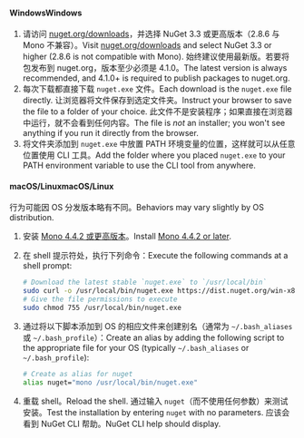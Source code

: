 #### <a name="windows"></a><span data-ttu-id="7b485-101">Windows</span><span class="sxs-lookup"><span data-stu-id="7b485-101">Windows</span></span>

1. <span data-ttu-id="7b485-102">请访问 [nuget.org/downloads](https://nuget.org/downloads)，并选择 NuGet 3.3 或更高版本（2.8.6 与 Mono 不兼容）。</span><span class="sxs-lookup"><span data-stu-id="7b485-102">Visit [nuget.org/downloads](https://nuget.org/downloads) and select NuGet 3.3 or higher (2.8.6 is not compatible with Mono).</span></span> <span data-ttu-id="7b485-103">始终建议使用最新版。若要将包发布到 nuget.org，版本至少必须是 4.1.0。</span><span class="sxs-lookup"><span data-stu-id="7b485-103">The latest version is always recommended, and 4.1.0+ is required to publish packages to nuget.org.</span></span>
1. <span data-ttu-id="7b485-104">每次下载都直接下载 `nuget.exe` 文件。</span><span class="sxs-lookup"><span data-stu-id="7b485-104">Each download is the `nuget.exe` file directly.</span></span> <span data-ttu-id="7b485-105">让浏览器将文件保存到选定文件夹。</span><span class="sxs-lookup"><span data-stu-id="7b485-105">Instruct your browser to save the file to a folder of your choice.</span></span> <span data-ttu-id="7b485-106">此文件不是安装程序；如果直接在浏览器中运行，就不会看到任何内容。</span><span class="sxs-lookup"><span data-stu-id="7b485-106">The file is *not* an installer; you won't see anything if you run it directly from the browser.</span></span>
1. <span data-ttu-id="7b485-107">将文件夹添加到 `nuget.exe` 中放置 PATH 环境变量的位置，这样就可以从任意位置使用 CLI 工具。</span><span class="sxs-lookup"><span data-stu-id="7b485-107">Add the folder where you placed `nuget.exe` to your PATH environment variable to use the CLI tool from anywhere.</span></span>

#### <a name="macoslinux"></a><span data-ttu-id="7b485-108">macOS/Linux</span><span class="sxs-lookup"><span data-stu-id="7b485-108">macOS/Linux</span></span>

<span data-ttu-id="7b485-109">行为可能因 OS 分发版本略有不同。</span><span class="sxs-lookup"><span data-stu-id="7b485-109">Behaviors may vary slightly by OS distribution.</span></span>

1. <span data-ttu-id="7b485-110">安装 [Mono 4.4.2 或更高版本](http://www.mono-project.com/docs/getting-started/install/)。</span><span class="sxs-lookup"><span data-stu-id="7b485-110">Install [Mono 4.4.2 or later](http://www.mono-project.com/docs/getting-started/install/).</span></span>

1. <span data-ttu-id="7b485-111">在 shell 提示符处，执行下列命令：</span><span class="sxs-lookup"><span data-stu-id="7b485-111">Execute the following commands at a shell prompt:</span></span>

    ```bash
    # Download the latest stable `nuget.exe` to `/usr/local/bin`
    sudo curl -o /usr/local/bin/nuget.exe https://dist.nuget.org/win-x86-commandline/latest/nuget.exe
    # Give the file permissions to execute
    sudo chmod 755 /usr/local/bin/nuget.exe
    ```

1. <span data-ttu-id="7b485-112">通过将以下脚本添加到 OS 的相应文件来创建别名（通常为 `~/.bash_aliases` 或 `~/.bash_profile`）：</span><span class="sxs-lookup"><span data-stu-id="7b485-112">Create an alias by adding the following script to the appropriate file for your OS (typically `~/.bash_aliases` or `~/.bash_profile`):</span></span>

    ```bash
    # Create as alias for nuget
    alias nuget="mono /usr/local/bin/nuget.exe"
    ```

1. <span data-ttu-id="7b485-113">重载 shell。</span><span class="sxs-lookup"><span data-stu-id="7b485-113">Reload the shell.</span></span>  <span data-ttu-id="7b485-114">通过输入 `nuget`（而不使用任何参数）来测试安装。</span><span class="sxs-lookup"><span data-stu-id="7b485-114">Test the installation by entering `nuget` with no parameters.</span></span> <span data-ttu-id="7b485-115">应该会看到 NuGet CLI 帮助。</span><span class="sxs-lookup"><span data-stu-id="7b485-115">NuGet CLI help should display.</span></span>